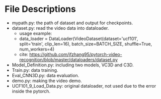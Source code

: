 # File Descriptions
* mypath.py: the path of dataset and output for checkpoints.
* dataset.py: read the video data into dataloader.
    - usage example:
    - data_loader = DataLoader(VideoDataset(dataset='ucf101', split='train', clip_len=16),
                              batch_size=BATCH_SIZE, shuffle=True, num_workers=4)
    - cite: https://github.com/jfzhang95/pytorch-video-recognition/blob/master/dataloaders/dataset.py
* Model_Definition.py: including two models, VC3D and C3D.
* Train.py: data training.
* Eval_CNN3D.py: data evaluation.
* demo.py: making the video demo.
* UCF101_9_Load_Data.py: original dataloader, not used due to the error inside the pytorch.
